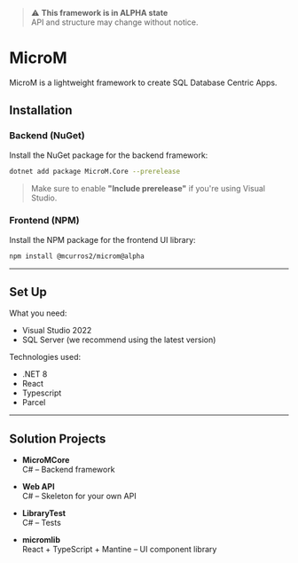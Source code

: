 ﻿> ⚠️ **This framework is in ALPHA state**  
> API and structure may change without notice.

# MicroM
MicroM is a lightweight framework to create SQL Database Centric Apps.

## Installation

### Backend (NuGet)
Install the NuGet package for the backend framework:

```bash
dotnet add package MicroM.Core --prerelease
```

> Make sure to enable **"Include prerelease"** if you're using Visual Studio.

### Frontend (NPM)
Install the NPM package for the frontend UI library:

```bash
npm install @mcurros2/microm@alpha
```

---

## Set Up

What you need:

* Visual Studio 2022  
* SQL Server (we recommend using the latest version)

Technologies used:
* .NET 8  
* React  
* Typescript  
* Parcel

---

## Solution Projects

* **MicroMCore**  
  C# – Backend framework

* **Web API**  
  C# – Skeleton for your own API

* **LibraryTest**  
  C# – Tests

* **micromlib**  
  React + TypeScript + Mantine – UI component library